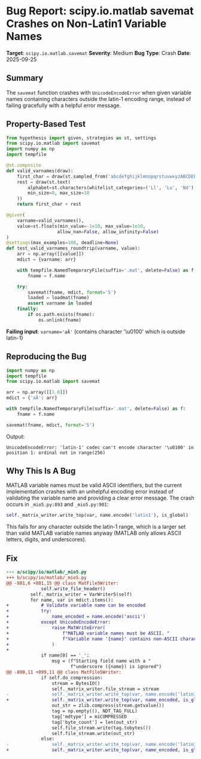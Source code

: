 # Bug Report: scipy.io.matlab savemat Crashes on Non-Latin1 Variable Names

**Target**: `scipy.io.matlab.savemat`
**Severity**: Medium
**Bug Type**: Crash
**Date**: 2025-09-25

## Summary

The `savemat` function crashes with `UnicodeEncodeError` when given variable names containing characters outside the latin-1 encoding range, instead of failing gracefully with a helpful error message.

## Property-Based Test

```python
from hypothesis import given, strategies as st, settings
from scipy.io.matlab import savemat
import numpy as np
import tempfile

@st.composite
def valid_varnames(draw):
    first_char = draw(st.sampled_from('abcdefghijklmnopqrstuvwxyzABCDEFGHIJKLMNOPQRSTUVWXYZ'))
    rest = draw(st.text(
        alphabet=st.characters(whitelist_categories=('Ll', 'Lu', 'Nd'), whitelist_characters='_'),
        min_size=0, max_size=10
    ))
    return first_char + rest

@given(
    varname=valid_varnames(),
    value=st.floats(min_value=-1e10, max_value=1e10,
                   allow_nan=False, allow_infinity=False)
)
@settings(max_examples=100, deadline=None)
def test_valid_varnames_roundtrip(varname, value):
    arr = np.array([[value]])
    mdict = {varname: arr}

    with tempfile.NamedTemporaryFile(suffix='.mat', delete=False) as f:
        fname = f.name

    try:
        savemat(fname, mdict, format='5')
        loaded = loadmat(fname)
        assert varname in loaded
    finally:
        if os.path.exists(fname):
            os.unlink(fname)
```

**Failing input**: `varname='aĀ'` (contains character '\u0100' which is outside latin-1)

## Reproducing the Bug

```python
import numpy as np
import tempfile
from scipy.io.matlab import savemat

arr = np.array([[1.0]])
mdict = {'aĀ': arr}

with tempfile.NamedTemporaryFile(suffix='.mat', delete=False) as f:
    fname = f.name

savemat(fname, mdict, format='5')
```

Output:
```
UnicodeEncodeError: 'latin-1' codec can't encode character '\u0100' in position 1: ordinal not in range(256)
```

## Why This Is A Bug

MATLAB variable names must be valid ASCII identifiers, but the current implementation crashes with an unhelpful encoding error instead of validating the variable name and providing a clear error message. The crash occurs in `_mio5.py:893` and `_mio5.py:901`:

```python
self._matrix_writer.write_top(var, name.encode('latin1'), is_global)
```

This fails for any character outside the latin-1 range, which is a larger set than valid MATLAB variable names anyway (MATLAB only allows ASCII letters, digits, and underscores).

## Fix

```diff
--- a/scipy/io/matlab/_mio5.py
+++ b/scipy/io/matlab/_mio5.py
@@ -881,6 +881,15 @@ class MatFile5Writer:
             self.write_file_header()
         self._matrix_writer = VarWriter5(self)
         for name, var in mdict.items():
+            # Validate variable name can be encoded
+            try:
+                name_encoded = name.encode('ascii')
+            except UnicodeEncodeError:
+                raise MatWriteError(
+                    f"MATLAB variable names must be ASCII. "
+                    f"Variable name '{name}' contains non-ASCII characters."
+                )
+
             if name[0] == '_':
                 msg = (f"Starting field name with a "
                        f"underscore ({name}) is ignored")
@@ -890,11 +899,11 @@ class MatFile5Writer:
             if self.do_compression:
                 stream = BytesIO()
                 self._matrix_writer.file_stream = stream
-                self._matrix_writer.write_top(var, name.encode('latin1'), is_global)
+                self._matrix_writer.write_top(var, name_encoded, is_global)
                 out_str = zlib.compress(stream.getvalue())
                 tag = np.empty((), NDT_TAG_FULL)
                 tag['mdtype'] = miCOMPRESSED
                 tag['byte_count'] = len(out_str)
                 self.file_stream.write(tag.tobytes())
                 self.file_stream.write(out_str)
             else:
-                self._matrix_writer.write_top(var, name.encode('latin1'), is_global)
+                self._matrix_writer.write_top(var, name_encoded, is_global)
```